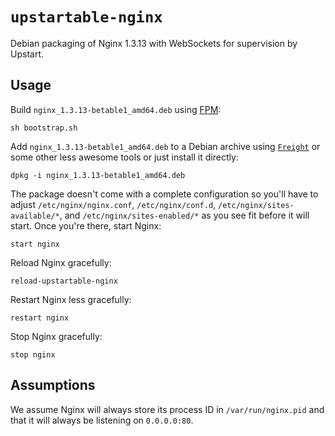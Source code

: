 `upstartable-nginx`
===================

Debian packaging of Nginx 1.3.13 with WebSockets for supervision by Upstart.

Usage
-----

Build `nginx_1.3.13-betable1_amd64.deb` using [FPM](https://github.com/jordansissel/fpm):

    sh bootstrap.sh

Add `nginx_1.3.13-betable1_amd64.deb` to a Debian archive using [`Freight`](https://github.com/rcrowley/freight) or some other less awesome tools or just install it directly:

    dpkg -i nginx_1.3.13-betable1_amd64.deb

The package doesn't come with a complete configuration so you'll have to adjust `/etc/nginx/nginx.conf`, `/etc/nginx/conf.d`, `/etc/nginx/sites-available/*`, and `/etc/nginx/sites-enabled/*` as you see fit before it will start.  Once you're there, start Nginx:

    start nginx

Reload Nginx gracefully:

    reload-upstartable-nginx

Restart Nginx less gracefully:

    restart nginx

Stop Nginx gracefully:

    stop nginx

Assumptions
-----------

We assume Nginx will always store its process ID in `/var/run/nginx.pid` and that it will always be listening on `0.0.0.0:80`.
